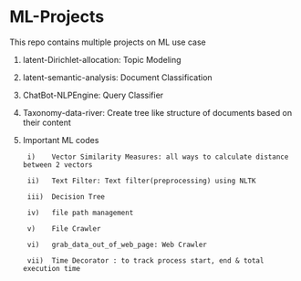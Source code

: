 # ML-Projects
This repo contains multiple projects on ML use case

1. latent-Dirichlet-allocation: Topic Modeling
2. latent-semantic-analysis: Document Classification 
3. ChatBot-NLPEngine: Query Classifier 
4. Taxonomy-data-river: Create tree like structure of documents based on their content 
5. Important ML codes

        i)    Vector Similarity Measures: all ways to calculate distance between 2 vectors 
        
        ii)   Text Filter: Text filter(preprocessing) using NLTK
        
        iii)  Decision Tree
        
        iv)   file path management 
        
        v)    File Crawler 
        
        vi)   grab_data_out_of_web_page: Web Crawler
        
        vii)  Time Decorator : to track process start, end & total execution time 
        
